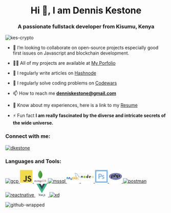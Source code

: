 <h1 align="center">Hi 👋, I am Dennis Kestone</h1>
<h3 align="center">A passionate fullstack developer from Kisumu, Kenya</h3>

<p align="left"> <img src="https://komarev.com/ghpvc/?username=kes-crypto&label=Profile%20views&color=0e75b6&style=flat" alt="kes-crypto" /> </p>

- 👯 I’m looking to collaborate on open-source projects especially good first issues on Javascript and blockchain development.

- 👨‍💻 All of my projects are available at [My Porfolio](https://denniskestone.vercel.app/)

- 📝 I regularly write articles on [Hashnode](https://hashnode.com/@Kestone)

- 📝 I regularly solve coding problems on [Codewars](https://www.codewars.com/users/Kestone)

- 📫 How to reach me **denniskestone@gmail.com**

- 📄 Know about my experiences, here is a link to my [Resume](https://docs.google.com/document/d/1jqZNr3QWX7ME_xlKqchr9JadZaILF-H9/edit?usp=sharing&ouid=114529959006696673698&rtpof=true&sd=true)

- ⚡ Fun fact **I am really fascinated by the diverse and intricate secrets of the wide universe.**

<h3 align="left">Connect with me:</h3>
<p align="left">
<a href="https://twitter.com/dkestone" target="blank"><img align="center" src="https://raw.githubusercontent.com/rahuldkjain/github-profile-readme-generator/master/src/images/icons/Social/twitter.svg" alt="dkestone" height="30" width="40" /></a>
</p>

<h3 align="left">Languages and Tools:</h3>
<p align="left"> <a href="https://cloud.google.com" target="_blank" rel="noreferrer"> <img src="https://www.vectorlogo.zone/logos/google_cloud/google_cloud-icon.svg" alt="gcp" width="40" height="40"/> </a> <a href="https://developer.mozilla.org/en-US/docs/Web/JavaScript" target="_blank" rel="noreferrer"> <img src="https://raw.githubusercontent.com/devicons/devicon/master/icons/javascript/javascript-original.svg" alt="javascript" width="40" height="40"/> </a> <a href="https://www.mongodb.com/" target="_blank" rel="noreferrer"> <img src="https://raw.githubusercontent.com/devicons/devicon/master/icons/mongodb/mongodb-original-wordmark.svg" alt="mongodb" width="40" height="40"/> </a> <a href="https://www.microsoft.com/en-us/sql-server" target="_blank" rel="noreferrer"> <img src="https://www.svgrepo.com/show/303229/microsoft-sql-server-logo.svg" alt="mssql" width="40" height="40"/> </a> <a href="https://www.mysql.com/" target="_blank" rel="noreferrer"> <img src="https://raw.githubusercontent.com/devicons/devicon/master/icons/mysql/mysql-original-wordmark.svg" alt="mysql" width="40" height="40"/> </a> <a href="https://nodejs.org" target="_blank" rel="noreferrer"> <img src="https://raw.githubusercontent.com/devicons/devicon/master/icons/nodejs/nodejs-original-wordmark.svg" alt="nodejs" width="40" height="40"/> </a> <a href="https://www.photoshop.com/en" target="_blank" rel="noreferrer"> <img src="https://raw.githubusercontent.com/devicons/devicon/master/icons/photoshop/photoshop-line.svg" alt="photoshop" width="40" height="40"/> </a> <a href="https://www.php.net" target="_blank" rel="noreferrer"> <img src="https://raw.githubusercontent.com/devicons/devicon/master/icons/php/php-original.svg" alt="php" width="40" height="40"/> </a> <a href="https://postman.com" target="_blank" rel="noreferrer"> <img src="https://www.vectorlogo.zone/logos/getpostman/getpostman-icon.svg" alt="postman" width="40" height="40"/> </a> <a href="https://reactnative.dev/" target="_blank" rel="noreferrer"> <img src="https://reactnative.dev/img/header_logo.svg" alt="reactnative" width="40" height="40"/> </a> <a href="https://vuejs.org/" target="_blank" rel="noreferrer"> <img src="https://raw.githubusercontent.com/devicons/devicon/master/icons/vuejs/vuejs-original-wordmark.svg" alt="vuejs" width="40" height="40"/> </a> <a href="https://www.adobe.com/products/xd.html" target="_blank" rel="noreferrer"> <img src="https://cdn.worldvectorlogo.com/logos/adobe-xd.svg" alt="xd" width="40" height="40"/> </a> </p>

![github-wrapped](https://github.com/kes-crypto/kes-crypto/assets/55648876/92b8c5df-660c-4d32-ad63-d75d2085384f)

